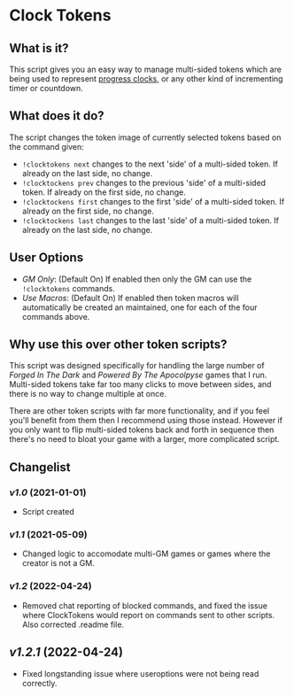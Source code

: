# Clock Tokens

## What is it?

This script gives you an easy way to manage multi-sided tokens which are being used to represent [progress clocks](http://bladesinthedark.com/progress-clocks), or any other kind of incrementing timer or countdown.

## What does it do?

The script changes the token image of currently selected tokens based on the command given:

* ``!clocktokens next`` changes to the next 'side' of a multi-sided token. If already on the last side, no change.
* ``!clocktockens prev`` changes to the previous 'side' of a multi-sided token. If already on the first side, no change.
* ``!clocktockens first`` changes to the first 'side' of a multi-sided token. If already on the first side, no change.
* ``!clocktockens last`` changes to the last 'side' of a multi-sided token. If already on the last side, no change.

## User Options

* _GM Only_: (Default On) If enabled then only the GM can use the ``!clocktokens`` commands.
* _Use Macros_: (Default On) If enabled then token macros will automatically be created an maintained, one for each of the four commands above.

## Why use this over other token scripts?

This script was designed specifically for handling the large number of _Forged In The Dark_ and _Powered By The Apocolpyse_ games that I run. Multi-sided tokens take far too many clicks to move between sides, and there is no way to change multiple at once.

There are other token scripts with far more functionality, and if you feel you'll benefit from them then I recommend using those instead. However if you only want to flip multi-sided tokens back and forth in sequence then there's no need to bloat your game with a larger, more complicated script.

## Changelist

### _v1.0_ (2021-01-01)

* Script created

### _v1.1_ (2021-05-09)

* Changed logic to accomodate multi-GM games or games where the creator is not a GM.

### _v1.2_ (2022-04-24)

* Removed chat reporting of blocked commands, and fixed the issue where ClockTokens would report on commands sent to other scripts. Also corrected .readme file.

## _v1.2.1_ (2022-04-24)

* Fixed longstanding issue where useroptions were not being read correctly.